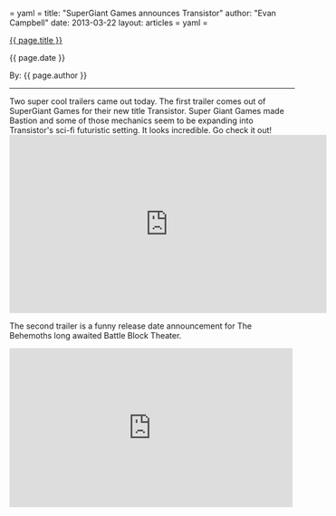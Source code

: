 = yaml =
title: "SuperGiant Games announces Transistor"
author: "Evan Campbell" 
date: 2013-03-22
layout: articles
= yaml =

<a href="{{ page.url }}" class='postTitleLink'><p class='postTitle'>{{ page.title }}</p></a>
<p class='postPublished'>{{ page.date }}</p>
<p class='postAuthor'>By: {{ page.author }}</p>
<hr>
Two super cool trailers came out today.  
The first trailer comes out of SuperGiant Games for their new title Transistor. Super Giant Games made Bastion and some of those mechanics seem to be expanding into Transistor's sci-fi futuristic setting. It looks incredible. Go check it out!  
<div class="vid_container">
  <iframe frameborder="0" height="315" src="http://www.youtube.com/embed/GTik6sYT_BE" width="560"></iframe>
</div>
  
The second trailer is a funny release date announcement for The Behemoths long awaited Battle Block Theater.  
<div class="vid_container">
  <iframe src=http://www.youtube.com/embed/mggAckod0k0 width="500" height="281" frameborder="0" webkitAllowFullScreen mozallowfullscreen allowFullScreen></iframe>
</div>
